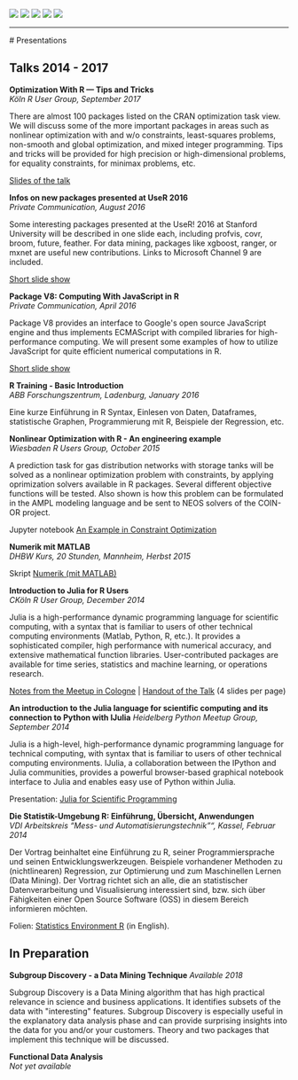 ![](hwpuppe2.png) ![](Rsquares2.png) ![](GaussTasse2.png) ![](ericson2.png) ![](geier2.png)
<hr>
# Presentations
 
## Talks 2014 - 2017

**Optimization With R — Tips and Tricks**  
*Köln R User Group, September 2017*

There are almost 100 packages listed on the CRAN optimization task view.
We will discuss some of the more important packages in areas such as
nonlinear optimization with and w/o constraints, least-squares problems,
non-smooth and global optimization, and mixed integer programming. Tips
and tricks will be provided for high precision or high-dimensional
problems, for equality constraints, for minimax problems, etc.

[Slides of the talk](Presents/ROptimSlides4.pdf)


**Infos on new packages presented at UseR 2016**  
*Private Communication, August 2016*

Some interesting packages presented at the UseR! 2016 at Stanford
University will be described in one slide each, including profvis, covr,
broom, future, feather. For data mining, packages like xgboost, ranger,
or mxnet are useful new contributions. Links to Microsoft Channel 9 are
included.

[Short slide show](Presents/user2016pack.html)


**Package V8: Computing With JavaScript in R**  
*Private Communication, April 2016*

Package V8 provides an interface to Google's open source JavaScript
engine and thus implements ECMAScript with compiled libraries for
high-performance computing. We will present some examples of how to
utilize JavaScript for quite efficient numerical computations in R.

[Short slide show](Presents/V8talk.html)


**R Training - Basic Introduction**  
*ABB Forschungszentrum, Ladenburg, January 2016*

Eine kurze Einführung in R Syntax, Einlesen von Daten, Dataframes,
statistische Graphen, Programmierung mit R, Beispiele der Regression,
etc.


**Nonlinear Optimization with R - An engineering example**  
*Wiesbaden R Users Group, October 2015*

A prediction task for gas distribution networks with storage tanks will
be solved as a nonlinear optimization problem with constraints, by
applying oprimization solvers available in R packages. Several different
objective functions will be tested. Also shown is how this problem can
be formulated in the AMPL modeling language and be sent to NEOS solvers
of the COIN-OR project.

Jupyter notebook [An Example in Constraint
Optimization](http://nbviewer.jupyter.org/url/hwborchers.lima-city.de/Presents/masop.ipynb)


**Numerik mit MATLAB**  
*DHBW Kurs, 20 Stunden, Mannheim, Herbst 2015*

Skript [Numerik (mit MATLAB)]()


**Introduction to Julia for R Users**  
*CKöln R User Group, December 2014*

Julia is a high-performance dynamic programming language for scientific
computing, with a syntax that is familiar to users of other technical
computing environments (Matlab, Python, R, etc.). It provides a
sophisticated compiler, high performance with numerical accuracy, and
extensive mathematical function libraries. User-contributed packages are
available for time series, statistics and machine learning, or
operations research.

[Notes from the Meetup in
Cologne](http://www.meetup.com/KoelnRUG/events/207011512/) | [Handout of
the Talk](./JuliaMeetup/K/talk/julia-handout4.pdf) (4 slides per page)


**An introduction to the Julia language for scientific computing and its
connection to Python with IJulia**
*Heidelberg Python Meetup Group, September 2014*

Julia is a high-level, high-performance dynamic programming language for
technical computing, with syntax that is familiar to users of other
technical computing environments. IJulia, a collaboration between the
IPython and Julia communities, provides a powerful browser-based
graphical notebook interface to Julia and enables easy use of Python
within Julia.

Presentation: [Julia for Scientific
Programming](./JuliaMeetup/HD/start_talk.html)


**Die Statistik-Umgebung R: Einführung, Übersicht, Anwendungen**  
*VDI Arbeitskreis “Mess- und Automatisierungstechnik”“, Kassel, Februar
2014*

Der Vortrag beinhaltet eine Einführung zu R, seiner Programmiersprache
und seinen Entwicklungswerkzeugen. Beispiele vorhandener Methoden zu
(nichtlinearen) Regression, zur Optimierung und zum Maschinellen Lernen
(Data Mining). Der Vortrag richtet sich an alle, die an statistischer
Datenverarbeitung und Visualisierung interessiert sind, bzw. sich über
Fähigkeiten einer Open Source Software (OSS) in diesem Bereich
informieren möchten.

Folien: [Statistics Environment R](./Presents/RinKassel2.pdf) (in
English).


## In Preparation

**Subgroup Discovery - a Data Mining Technique**
*Available 2018*

Subgroup Discovery is a Data Mining algorithm that has high practical
relevance in science and business applications. It identifies subsets of
the data with "interesting" features. Subgroup Discovery is especially
useful in the explanatory data analysis phase and can provide surprising
insights into the data for you and/or your customers. Theory and two
packages that implement this technique will be discussed.


**Functional Data Analysis**\
*Not yet available*

